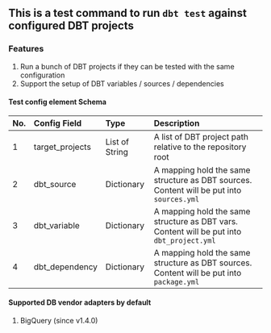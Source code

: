 ## This is a test command to run `dbt test` against configured DBT projects

### Features
1. Run a bunch of DBT projects if they can be tested with the same configuration
2. Support the setup of DBT variables / sources / dependencies

#### Test config element Schema
| No. | Config Field    | Type           | Description                                                                               |
|:----|:----------------|:---------------|:------------------------------------------------------------------------------------------|
| 1   | target_projects | List of String | A list of DBT project path relative to the repository root                                |
| 2   | dbt_source      | Dictionary     | A mapping hold the same structure as DBT sources. Content will be put into `sources.yml`  |
| 3   | dbt_variable    | Dictionary     | A mapping hold the same structure as DBT vars. Content will be put into `dbt_project.yml` |
| 4   | dbt_dependency  | Dictionary     | A mapping hold the same structure as DBT sources. Content will be put into `package.yml`  |

#### Supported DB vendor adapters by default
1. BigQuery (since v1.4.0)